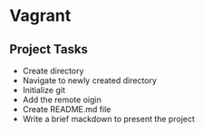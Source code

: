# Vagrant

## Project Tasks

* Create directory
* Navigate to newly created directory
* Initialize git
* Add the remote oigin
* Create README.md file
* Write a brief mackdown to present the project
